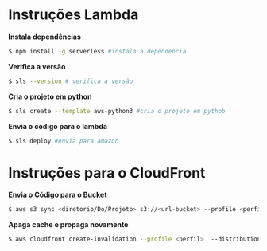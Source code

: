 # Instruções Lambda

**Instala dependências**<br/>
```sh
$ npm install -g serverless #instala a dependencia
```

**Verifica a versão**<br/>
```sh
$ sls --version # verifica a versão 
```

**Cria o projeto em python**<br/>
```sh
$ sls create --template aws-python3 #cria o projeto em pythob
```

**Envia o código para o lambda**<br/>
```sh
$ sls deploy #envia para amazon
```

# Instruções para o CloudFront

**Envia o Código para o Bucket**
```sh
$ aws s3 sync <diretorio/Do/Projeto> s3://<url-bucket> --profile <perfil>
```

**Apaga cache e propaga novamente**

```sh
$ aws cloudfront create-invalidation --profile <perfil>  --distribution-id=<id-distribuicao>  --paths /pasta/para/invalidar
```
